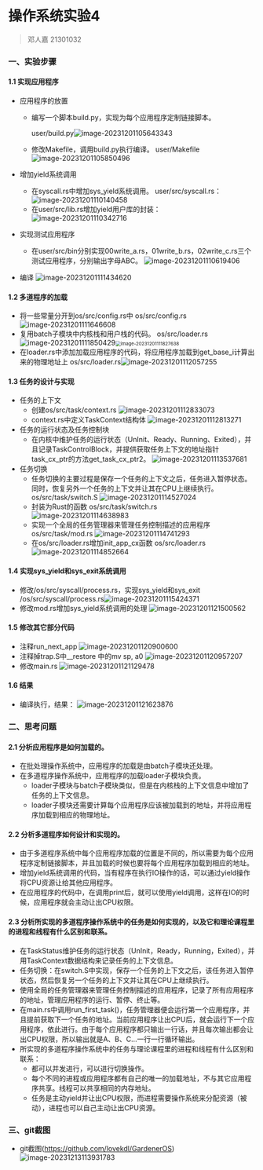 # 操作系统实验4

> 邓人嘉 21301032

### 一、实验步骤

#### 1.1 实现应用程序

* 应用程序的放置

  * 编写一个脚本build.py，实现为每个应用程序定制链接脚本。

    user/build.py<img src="pictures/image-20231201105643343.png" alt="image-20231201105643343"  />

  * 修改Makefile，调用build.py执行编译。
    user/Makefile
    ![image-20231201105850496](pictures/image-20231201105850496.png)

* 增加yield系统调用

  * 在syscall.rs中增加sys_yield系统调用。
    user/src/syscall.rs：![image-20231201110140458](pictures/image-20231201110140458.png)
  * 在user/src/lib.rs增加yield用户库的封装：
    ![image-20231201110342716](pictures/image-20231201110342716.png)

* 实现测试应用程序

  * 在user/src/bin分别实现00write_a.rs，01write_b.rs，02write_c.rs三个测试应用程序，分别输出字母ABC。
    ![image-20231201110619406](pictures/image-20231201110619406.png)

* 编译
  ![image-20231201111434620](pictures/image-20231201111434620.png)

#### 1.2 多道程序的加载

* 将一些常量分开到os/src/config.rs中
  os/src/config.rs
  ![image-20231201111646608](pictures/image-20231201111646608.png)
* 复用batch子模块中内核栈和用户栈的代码。
  os/src/loader.rs
  ![image-20231201111850429](pictures/image-20231201111850429.png)<img src="pictures/image-20231201111827638.png" alt="image-20231201111827638" style="zoom:67%;" />
* 在loader.rs中添加加载应用程序的代码，将应用程序加载到get_base_i计算出来的物理地址上
  os/src/loader.rs![image-20231201112057255](pictures/image-20231201112057255.png)

#### 1.3 任务的设计与实现

* 任务的上下文
  * 创建os/src/task/context.rs
    ![image-20231201112833073](pictures/image-20231201112833073.png)
  * context.rs中定义TaskContext结构体
    ![image-20231201112813271](pictures/image-20231201112813271.png)
* 任务的运行状态及任务控制块
  * 在内核中维护任务的运行状态（UnInit、Ready、Running、Exited），并且记录TaskControlBlock，并提供获取任务上下文的地址指针task_cx_ptr的方法get_task_cx_ptr2。
    ![image-20231201113537681](pictures/image-20231201113537681.png)
* 任务切换
  * 任务切换的主要过程是保存一个任务的上下文之后，任务进入暂停状态。同时，恢复另外一个任务的上下文并让其在CPU上继续执行。
    os/src/task/switch.S
    ![image-20231201114527024](pictures/image-20231201114527024.png)
  * 封装为Rust的函数
    os/src/task/switch.rs
    ![image-20231201114638983](pictures/image-20231201114638983.png)
  * 实现一个全局的任务管理器来管理任务控制描述的应用程序
    os/src/task/mod.rs
    ![image-20231201114741293](pictures/image-20231201114741293.png)
  * 在os/src/loader.rs增加init_app_cx函数
    os/src/loader.rs![image-20231201114852664](pictures/image-20231201114852664.png)

####  1.4 实现sys_yield和sys_exit系统调用

* 修改/os/src/syscall/process.rs，实现sys_yield和sys_exit
  /os/src/syscall/process.rs![image-20231201115424371](pictures/image-20231201115424371.png)
* 修改mod.rs增加sys_yield系统调用的处理
  ![image-20231201121500562](pictures/image-20231201121500562.png)

#### 1.5 修改其它部分代码

* 注释run_next_app
  ![image-20231201120900600](pictures/image-20231201120900600.png)
* 注释掉trap.S中__restore 中的mv sp, a0
  ![image-20231201120957207](pictures/image-20231201120957207.png)
* 修改main.rs
  ![image-20231201121129478](pictures/image-20231201121129478.png)

#### 1.6 结果

* 编译执行，结果：
  ![image-20231201121623876](pictures/image-20231201121623876.png)

### 二、思考问题

#### 2.1 分析应用程序是如何加载的。

* 在批处理操作系统中，应用程序的加载是由batch子模块还处理。
* 在多道程序操作系统中，应用程序的加载loader子模块负责。
  * loader子模块与batch子模块类似，但是在内核栈的上下文信息中增加了任务的上下文信息。
  * loader子模块还需要计算每个应用程序应该被加载到的地址，并将应用程序加载到相应的物理地址。


#### 2.2 分析多道程序如何设计和实现的。

* 由于多道程序系统中每个应用程序加载的位置是不同的，所以需要为每个应用程序定制链接脚本，并且加载的时候也要将每个应用程序加载到相应的地址。
* 增加yield系统调用的代码，当有程序在执行IO操作的话，可以通过yield操作将CPU资源让给其他应用程序。
* 在应用程序的代码中，在调用print后，就可以使用yield调用，这样在IO的时候，应用程序就会主动让出CPU权限。

#### 2.3 分析所实现的多道程序操作系统中的任务是如何实现的，以及它和理论课程里的进程和线程有什么区别和联系。

* 在TaskStatus维护任务的运行状态（UnInit，Ready，Running，Exited），并用TaskContext数据结构来记录任务的上下文信息。
* 任务切换：在switch.S中实现，保存一个任务的上下文之后，该任务进入暂停状态，然后恢复另一个任务的上下文并让其在CPU上继续执行。
* 使用全局的任务管理器来管理任务控制描述的应用程序，记录了所有应用程序的地址，管理应用程序的运行、暂停、终止等。
* 在main.rs中调用run_first_task()，任务管理器便会运行第一个应用程序，并且提前获取下一个任务的地址。当前应用程序让出CPU后，就会运行下一个应用程序，依此进行。由于每个应用程序都只输出一行话，并且每次输出都会让出CPU权限，所以输出就是A、B、C...一行一行循环输出。
* 所实现的多道程序操作系统中的任务与理论课程里的进程和线程有什么区别和联系：
  * 都可以并发进行，可以进行切换操作。
  * 每个不同的进程或应用程序都有自己的唯一的加载地址，不与其它应用程序共享。线程可以共享相同的内存地址。
  * 任务是主动yield并让出CPU权限，而进程需要操作系统来分配资源（被动），进程也可以自己主动让出CPU资源。


### 三、git截图

* git截图(https://github.com/lovekdl/GardenerOS)
  ![image-20231213113931783](pictures/image-20231213113931783.png)
